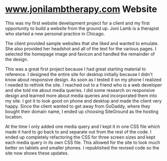 # www.jonilambtherapy.com Website

This was my first website development project for a client and my first opportunity to build a website from the ground up. Joni Lamb is a therapist who started a new personal practice in Chicago.<br>

The client provided sample websites that she liked and wanted to emulate. She also provided her headshot and all of the text for the various pages. I selected the homepage image and favicon and handled the remainder of the design.

This was a great first project because I had great starting material to reference. I designed the entire site for desktop initially because I didn't know about responsive design. As soon as I tested it on my phone I realized I needed to rethink the site. I reached out to a friend who is a web developer and she told me about media queries. I did some research on responsive design and learned more about media queries and incorporated them into my site. I got it to look good on phone and desktop and made the client very happy. Since the client wanted to get away from GoDaddy, where they bought their domain name, I ended up choosing SiteGround as the hosting location.

At the time I only added one media query and I kept it in one CSS file which made it hard to go back to and separate out from the rest of the code. I ended up completely refactoring the CSS for three screen sizes and kept each media query in its own CSS file. This allowed for the site to look much better on tablets and smaller phones. I republished the revised code so the site now shows these updates.

